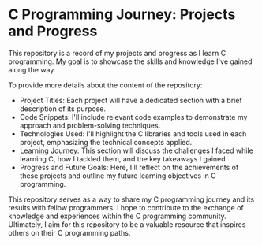 # C Programming Journey: Projects and Progress

This repository is a record of my projects and progress as I learn C programming. My goal is to showcase the skills and knowledge I've gained along the way.

To provide more details about the content of the repository:

- Project Titles: Each project will have a dedicated section with a brief description of its purpose.
- Code Snippets: I'll include relevant code examples to demonstrate my approach and problem-solving techniques.
- Technologies Used: I'll highlight the C libraries and tools used in each project, emphasizing the technical concepts applied.
- Learning Journey: This section will discuss the challenges I faced while learning C, how I tackled them, and the key takeaways I gained.
- Progress and Future Goals: Here, I'll reflect on the achievements of these projects and outline my future learning objectives in C programming.

This repository serves as a way to share my C programming journey and its results with fellow programmers. I hope to contribute to the exchange of knowledge and experiences within the C programming community. Ultimately, I aim for this repository to be a valuable resource that inspires others on their C programming paths.


